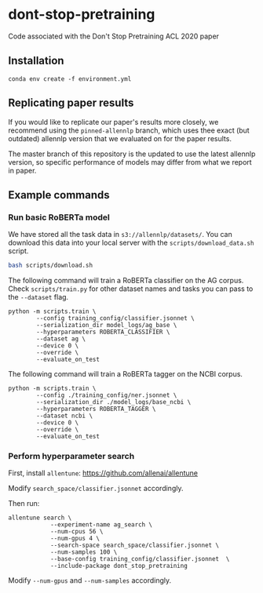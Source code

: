 # dont-stop-pretraining
Code associated with the Don't Stop Pretraining ACL 2020 paper


## Installation

```
conda env create -f environment.yml
```

## Replicating paper results

If you would like to replicate our paper's results more closely, we recommend using the `pinned-allennlp` branch, which uses thee exact (but outdated) allennlp version that we evaluated on for the paper results.

The master branch of this repository is the updated to use the latest allennlp version, so specific performance of models may differ from what we report in paper.

## Example commands

### Run basic RoBERTa model

We have stored all the task data in `s3://allennlp/datasets/`. You can download this data into your local server with the `scripts/download_data.sh` script.

```bash
bash scripts/download.sh
```

The following command will train a RoBERTa classifier on the AG corpus. Check `scripts/train.py` for other dataset names and tasks you can pass to the `--dataset` flag.

```
python -m scripts.train \
        --config training_config/classifier.jsonnet \
        --serialization_dir model_logs/ag_base \
        --hyperparameters ROBERTA_CLASSIFIER \
        --dataset ag \
        --device 0 \
        --override \
        --evaluate_on_test
```

The following command will train a RoBERTa tagger on the NCBI corpus. 

```
python -m scripts.train \
        --config ./training_config/ner.jsonnet \
        --serialization_dir ./model_logs/base_ncbi \
        --hyperparameters ROBERTA_TAGGER \
        --dataset ncbi \
        --device 0 \
        --override \
        --evaluate_on_test
```

### Perform hyperparameter search

First, install `allentune`: https://github.com/allenai/allentune

Modify `search_space/classifier.jsonnet` accordingly.

Then run:
```
allentune search \
            --experiment-name ag_search \
            --num-cpus 56 \
            --num-gpus 4 \
            --search-space search_space/classifier.jsonnet \
            --num-samples 100 \
            --base-config training_config/classifier.jsonnet  \
            --include-package dont_stop_pretraining
```

Modify `--num-gpus` and `--num-samples` accordingly.